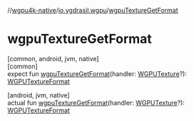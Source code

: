 //[wgpu4k-native](../../index.md)/[io.ygdrasil.wgpu](index.md)/[wgpuTextureGetFormat](wgpu-texture-get-format.md)

# wgpuTextureGetFormat

[common, android, jvm, native]\
[common]\
expect fun [wgpuTextureGetFormat](wgpu-texture-get-format.md)(handler: [WGPUTexture](-w-g-p-u-texture/index.md)?): [WGPUTextureFormat](-w-g-p-u-texture-format/index.md)

[android, jvm, native]\
actual fun [wgpuTextureGetFormat](wgpu-texture-get-format.md)(handler: [WGPUTexture](-w-g-p-u-texture/index.md)?): [WGPUTextureFormat](-w-g-p-u-texture-format/index.md)